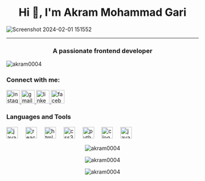<h1 align="center">Hi 👋, I'm Akram Mohammad Gari</h1>

<p align="center">
  
![Screenshot 2024-02-01 151552](https://github.com/Akram0004/Akram0004/assets/125110989/510a7c47-18a2-4d17-9335-4fbd9028936d)

</p>


-----

<h3 align="center">A passionate frontend developer</h3>

<p align="left"> <img src="https://komarev.com/ghpvc/?username=akram0004&label=Profile%20views&color=0e75b6&style=flat" alt="akram0004" /> </p>

<h3 align="left">Connect with me:</h3>

<div align="left">
  <a href="https://www.instagram.com/mg_akram_03/" target="_blank">
    <img src="https://img.shields.io/static/v1?message=Instagram&logo=instagram&label=&color=E4405F&logoColor=white&labelColor=&style=for-the-badge" height="35" alt="instagram logo"  />
  </a>
  <a href="mailto:mga9284@gmail.com" target="_blank">
    <img src="https://img.shields.io/static/v1?message=Gmail&logo=gmail&label=&color=D14836&logoColor=white&labelColor=&style=for-the-badge" height="35" alt="gmail logo"  />
  </a>
  <a href="https://www.linkedin.com/in/akram-mohammad-gari-a35245195/" target="_blank">
    <img src="https://img.shields.io/static/v1?message=LinkedIn&logo=linkedin&label=&color=0077B5&logoColor=white&labelColor=&style=for-the-badge" height="35" alt="linkedin logo"  />
  </a>
  <a href="https://www.facebook.com/mg.akram.75" target="_blank">
    <img src="https://img.shields.io/static/v1?message=Facebook&logo=facebook&label=&color=1877F2&logoColor=white&labelColor=&style=for-the-badge" height="35" alt="facebook logo"  />
  </a>
</div>

### Languages and Tools

<div align="left">
  <img src="https://cdn.jsdelivr.net/gh/devicons/devicon/icons/javascript/javascript-original.svg" height="30" alt="javascript logo"  />
  <img width="12" />
  <img src="https://cdn.jsdelivr.net/gh/devicons/devicon/icons/react/react-original.svg" height="30" alt="react logo"  />
  <img width="12" />
  <img src="https://cdn.jsdelivr.net/gh/devicons/devicon/icons/html5/html5-original.svg" height="30" alt="html5 logo"  />
  <img width="12" />
  <img src="https://cdn.jsdelivr.net/gh/devicons/devicon/icons/css3/css3-original.svg" height="30" alt="css3 logo"  />
  <img width="12" />
  <img src="https://cdn.jsdelivr.net/gh/devicons/devicon/icons/python/python-original.svg" height="30" alt="python logo"  />
  <img width="12" />
  <img src="https://cdn.jsdelivr.net/gh/devicons/devicon/icons/c/c-original.svg" height="30" alt="c logo"  />
  <img width="12" />
  <img src="https://cdn.jsdelivr.net/gh/devicons/devicon/icons/java/java-original.svg" height="30" alt="java logo"  />
</div>



<p align="center">
  <img align="center" src="https://github-readme-stats.vercel.app/api/top-langs/?username=akram0004&layout=compact&langs_count=8&theme=radical" alt="akram0004" />
</p>

<p align="center">
  <img align="center" src="https://github-readme-stats.vercel.app/api?username=akram0004&show_icons=true&theme=radical" alt="akram0004" />
</p>

<p align="center">
  <img align="center" src="https://github-readme-streak-stats.herokuapp.com/?user=akram0004&theme=radical" alt="akram0004" />
</p>





